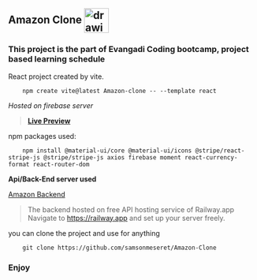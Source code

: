 ## Amazon Clone  <img src="./public/10001.ico" alt="drawing" style="vertical-align: middle" width="50"/>

### This project is the part of Evangadi Coding bootcamp, project based learning schedule

React project created by vite.

```
    npm create vite@latest Amazon-clone -- --template react
```

*Hosted on firebase server*

> [**Live Preview**](https://clone-d172f.web.app/)

npm packages used:

```
    npm install @material-ui/core @material-ui/icons @stripe/react-stripe-js @stripe/stripe-js axios firebase moment react-currency-format react-router-dom
```

**Api/Back-End server used**

[Amazon Backend](https://amazon-backend.up.railway.app/)
> The backend hosted on free API hosting service of Railway.app
Navigate to https://railway.app and set up your server freely.

you can clone the project and use for anything

```
    git clone https://github.com/samsonmeseret/Amazon-Clone
```

### Enjoy
